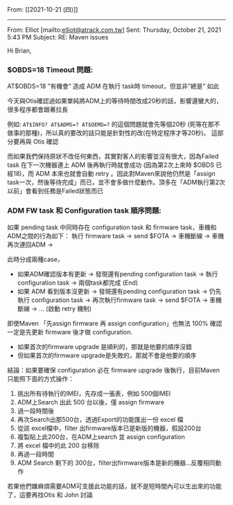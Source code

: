 From: [[2021-10-21 (四)]]

---


From: Elliot [mailto:elliot@atrack.com.tw] 
Sent: Thursday, October 21, 2021 5:43 PM
Subject: RE: Maven issues

Hi Brian, 

### $OBDS=18 Timeout 問題:

AT$OBDS=18 ”有機會” 造成 ADM 在執行 task時 timeout，但並非”總是” 如此

今天與Otis確認過如果單純將ADM上的等待時間改成20秒的話，影響還蠻大的，很多程序都會跟著拉長

例如: `AT$INFO? AT$ADMS=? AT$OEMD=?` 的這個問題就會先等個20秒 (死等在那不做事的那種)，所以真的要改的話只能是針對性的改(在特定程序才等20秒)。
這部分要再與 Otis 確認

而如果我們保持原狀不改任何東西，其實對客人的影響並沒有很大，因為Failed task 在下一次機器連上 ADM 後再執行時就會成功 (因為第2次上來時 $OBDS 已經18)，而 ADM 本來也就會自動 retry 。因此對Maven來說他仍然是「assign task一次，然後等待完成」而已，並不會多做什麼動作。頂多在「ADM執行第2次以前」會看到任務是Failed狀態而已

### ADM FW task 和 Configuration task 順序問題:

如果 pending task 中同時存在 configuration task 和 firmware task，車機和ADM之間的行為如下：
執行 firmware task → send $FOTA → 車機斷線 → 車機再次連回ADM → 

此時分成兩種case，
 - 如果ADM確認版本有更新 → 發現還有pending configuration task → 執行 configuration task → 兩個task都完成 (End)
 - 如果 ADM 看到版本沒更新 → 發現還有pending configuration task → 仍先執行 configuration task → 再次執行firmware task → send $FOTA → 車機斷線 → … (啟動 retry 機制)

即使Maven 「先assign firmware 再 assign configuration」也無法 100% 確認一定是先更新 firmware 後才做 configuration.
 - 如果首次的firmware upgrade 是順利的，那就是他要的順序沒錯
 - 但如果首次的firmware upgrade是失敗的，那就不會是他要的順序

結論：如果要確保 configuration 必在 firmware upgrade 後執行，目前Maven只能照下面的方式操作：
1.  挑出所有待執行的IMEI，先存成一張表，例如 500個IMEI
2.  ADM上Search 出此 500 台以後，僅 assign firmware 
3.  過一段時間後
4.  再次Search出那500台，透過Export的功能匯出一份 excel 檔
5.  從該 excel檔中，filter 出firmware版本已是新版的機器，假設200台
6.  複製貼上此200台，在ADM上search 並 assign configuration
7.  將 excel 檔中的此 200 台移除
8.  再過一段時間
9.  ADM Search 剩下的 300台，filter出firmware版本是新的機器…反覆相同動作

若果他們嫌麻煩需要ADM可支援此功能的話，就不是短時間內可以生出來的功能了，這要再找Otis 和 John 討論
